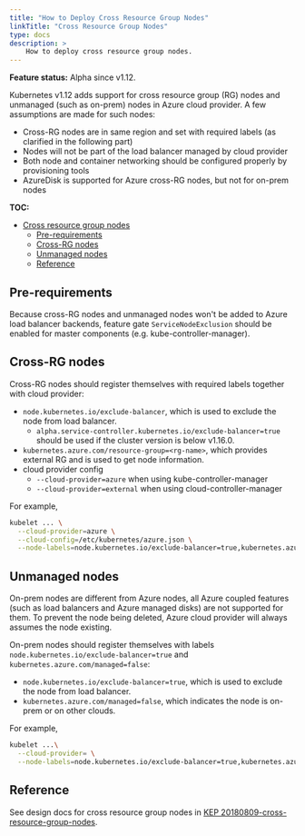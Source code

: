 ```yaml
---
title: "How to Deploy Cross Resource Group Nodes"
linkTitle: "Cross Resource Group Nodes"
type: docs
description: >
    How to deploy cross resource group nodes.
---
```


**Feature status:** Alpha since v1.12.

Kubernetes v1.12 adds support for cross resource group (RG) nodes and unmanaged (such as on-prem) nodes in Azure cloud provider. A few assumptions are made for such nodes:

- Cross-RG nodes are in same region and set with required labels (as clarified in the following part)
- Nodes will not be part of the load balancer managed by cloud provider
- Both node and container networking should be configured properly by provisioning tools
- AzureDisk is supported for Azure cross-RG nodes, but not for on-prem nodes

**TOC:**

<!-- TOC -->

- [Cross resource group nodes](#cross-resource-group-nodes)
  - [Pre-requirements](#pre-requirements)
  - [Cross-RG nodes](#cross-rg-nodes)
  - [Unmanaged nodes](#unmanaged-nodes)
  - [Reference](#reference)

<!-- /TOC -->

## Pre-requirements

Because cross-RG nodes and unmanaged nodes won't be added to Azure load balancer backends, feature gate `ServiceNodeExclusion` should be enabled for master components (e.g. kube-controller-manager).

## Cross-RG nodes

Cross-RG nodes should register themselves with required labels together with cloud provider:

- `node.kubernetes.io/exclude-balancer`, which is used to exclude the node from load balancer.
  - `alpha.service-controller.kubernetes.io/exclude-balancer=true` should be used if the cluster version is below v1.16.0.
- `kubernetes.azure.com/resource-group=<rg-name>`, which provides external RG and is used to get node information.
- cloud provider config
  - `--cloud-provider=azure` when using kube-controller-manager
  - `--cloud-provider=external` when using cloud-controller-manager

For example,

```sh
kubelet ... \
  --cloud-provider=azure \
  --cloud-config=/etc/kubernetes/azure.json \
  --node-labels=node.kubernetes.io/exclude-balancer=true,kubernetes.azure.com/resource-group=<rg-name>
```

## Unmanaged nodes

On-prem nodes are different from Azure nodes, all Azure coupled features (such as load balancers and Azure managed disks) are not supported for them. To prevent the node being deleted, Azure cloud provider will always assumes the node existing.

On-prem nodes should register themselves with labels `node.kubernetes.io/exclude-balancer=true` and `kubernetes.azure.com/managed=false`:

- `node.kubernetes.io/exclude-balancer=true`, which is used to exclude the node from load balancer.
- `kubernetes.azure.com/managed=false`, which indicates the node is on-prem or on other clouds.

For example,

```sh
kubelet ...\
  --cloud-provider= \
  --node-labels=node.kubernetes.io/exclude-balancer=true,kubernetes.azure.com/managed=false
```

## Reference

See design docs for cross resource group nodes in [KEP 20180809-cross-resource-group-nodes](https://github.com/kubernetes/enhancements/blob/master/keps/sig-cloud-provider/azure/20180809-cross-resource-group-nodes.md).
